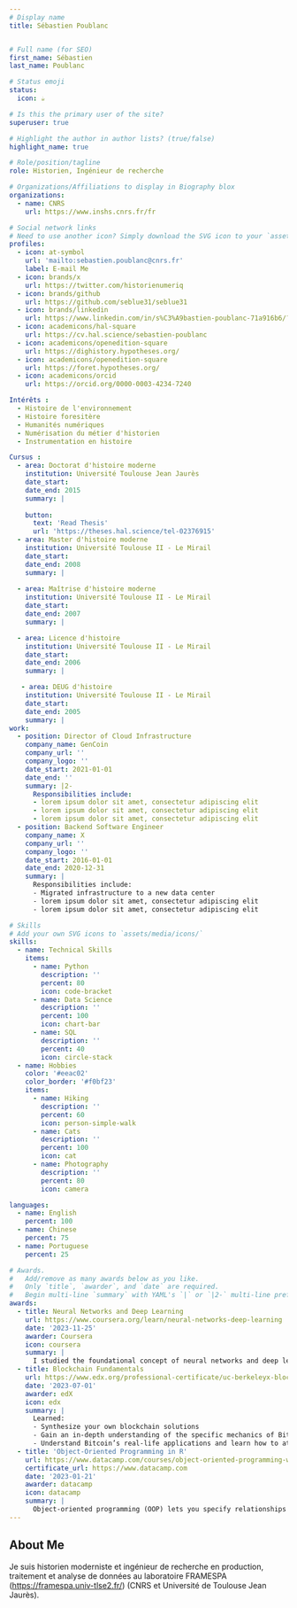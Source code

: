 ```yaml
---
# Display name
title: Sébastien Poublanc


# Full name (for SEO)
first_name: Sébastien
last_name: Poublanc

# Status emoji
status:
  icon: ☕️

# Is this the primary user of the site?
superuser: true

# Highlight the author in author lists? (true/false)
highlight_name: true

# Role/position/tagline
role: Historien, Ingénieur de recherche 

# Organizations/Affiliations to display in Biography blox
organizations:
  - name: CNRS
    url: https://www.inshs.cnrs.fr/fr

# Social network links
# Need to use another icon? Simply download the SVG icon to your `assets/media/icons/` folder.
profiles:
  - icon: at-symbol
    url: 'mailto:sebastien.poublanc@cnrs.fr'
    label: E-mail Me
  - icon: brands/x
    url: https://twitter.com/historienumeriq
  - icon: brands/github
    url: https://github.com/seblue31/seblue31
  - icon: brands/linkedin
    url: https://www.linkedin.com/in/s%C3%A9bastien-poublanc-71a916b6/?originalSubdomain=fr
  - icon: academicons/hal-square
    url: https://cv.hal.science/sebastien-poublanc
  - icon: academicons/openedition-square
    url: https://dighistory.hypotheses.org/
  - icon: academicons/openedition-square
    url: https://foret.hypotheses.org/
  - icon: academicons/orcid
    url: https://orcid.org/0000-0003-4234-7240

Intérêts :
  - Histoire de l'environnement
  - Histoire foresitère
  - Humanités numériques
  - Numérisation du métier d'historien
  - Instrumentation en histoire

Cursus :
  - area: Doctorat d'histoire moderne
    institution: Université Toulouse Jean Jaurès
    date_start: 
    date_end: 2015
    summary: |
    
    button:
      text: 'Read Thesis'
      url: 'https://theses.hal.science/tel-02376915'
  - area: Master d'histoire moderne
    institution: Université Toulouse II - Le Mirail
    date_start: 
    date_end: 2008
    summary: |
    
  - area: Maîtrise d'histoire moderne
    institution: Université Toulouse II - Le Mirail
    date_start: 
    date_end: 2007
    summary: |

  - area: Licence d'histoire
    institution: Université Toulouse II - Le Mirail
    date_start: 
    date_end: 2006
    summary: |    

   - area: DEUG d'histoire
    institution: Université Toulouse II - Le Mirail
    date_start: 
    date_end: 2005
    summary: |
work:
  - position: Director of Cloud Infrastructure
    company_name: GenCoin
    company_url: ''
    company_logo: ''
    date_start: 2021-01-01
    date_end: ''
    summary: |2-
      Responsibilities include:
      - lorem ipsum dolor sit amet, consectetur adipiscing elit
      - lorem ipsum dolor sit amet, consectetur adipiscing elit
      - lorem ipsum dolor sit amet, consectetur adipiscing elit
  - position: Backend Software Engineer
    company_name: X
    company_url: ''
    company_logo: ''
    date_start: 2016-01-01
    date_end: 2020-12-31
    summary: |
      Responsibilities include:
      - Migrated infrastructure to a new data center
      - lorem ipsum dolor sit amet, consectetur adipiscing elit
      - lorem ipsum dolor sit amet, consectetur adipiscing elit

# Skills
# Add your own SVG icons to `assets/media/icons/`
skills:
  - name: Technical Skills
    items:
      - name: Python
        description: ''
        percent: 80
        icon: code-bracket
      - name: Data Science
        description: ''
        percent: 100
        icon: chart-bar
      - name: SQL
        description: ''
        percent: 40
        icon: circle-stack
  - name: Hobbies
    color: '#eeac02'
    color_border: '#f0bf23'
    items:
      - name: Hiking
        description: ''
        percent: 60
        icon: person-simple-walk
      - name: Cats
        description: ''
        percent: 100
        icon: cat
      - name: Photography
        description: ''
        percent: 80
        icon: camera

languages:
  - name: English
    percent: 100
  - name: Chinese
    percent: 75
  - name: Portuguese
    percent: 25

# Awards.
#   Add/remove as many awards below as you like.
#   Only `title`, `awarder`, and `date` are required.
#   Begin multi-line `summary` with YAML's `|` or `|2-` multi-line prefix and indent 2 spaces below.
awards:
  - title: Neural Networks and Deep Learning
    url: https://www.coursera.org/learn/neural-networks-deep-learning
    date: '2023-11-25'
    awarder: Coursera
    icon: coursera
    summary: |
      I studied the foundational concept of neural networks and deep learning. By the end, I was familiar with the significant technological trends driving the rise of deep learning; build, train, and apply fully connected deep neural networks; implement efficient (vectorized) neural networks; identify key parameters in a neural network’s architecture; and apply deep learning to your own applications.
  - title: Blockchain Fundamentals
    url: https://www.edx.org/professional-certificate/uc-berkeleyx-blockchain-fundamentals
    date: '2023-07-01'
    awarder: edX
    icon: edx
    summary: |
      Learned:
      - Synthesize your own blockchain solutions
      - Gain an in-depth understanding of the specific mechanics of Bitcoin
      - Understand Bitcoin’s real-life applications and learn how to attack and destroy Bitcoin, Ethereum, smart contracts and Dapps, and alternatives to Bitcoin’s Proof-of-Work consensus algorithm
  - title: 'Object-Oriented Programming in R'
    url: https://www.datacamp.com/courses/object-oriented-programming-with-s3-and-r6-in-r
    certificate_url: https://www.datacamp.com
    date: '2023-01-21'
    awarder: datacamp
    icon: datacamp
    summary: |
      Object-oriented programming (OOP) lets you specify relationships between functions and the objects that they can act on, helping you manage complexity in your code. This is an intermediate level course, providing an introduction to OOP, using the S3 and R6 systems. S3 is a great day-to-day R programming tool that simplifies some of the functions that you write. R6 is especially useful for industry-specific analyses, working with web APIs, and building GUIs.
---
```


## About Me

Je suis historien moderniste et ingénieur de recherche en production, traitement et analyse de données au laboratoire FRAMESPA (https://framespa.univ-tlse2.fr/) (CNRS et Université de Toulouse Jean Jaurès). 
